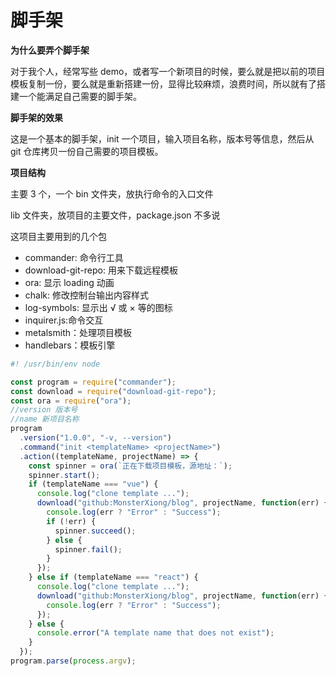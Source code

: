 # 脚手架

**为什么要弄个脚手架**

对于我个人，经常写些 demo，或者写一个新项目的时候，要么就是把以前的项目模板复制一份，要么就是重新搭建一份，显得比较麻烦，浪费时间，所以就有了搭建一个能满足自己需要的脚手架。

**脚手架的效果**

这是一个基本的脚手架，init 一个项目，输入项目名称，版本号等信息，然后从 git 仓库拷贝一份自己需要的项目模板。

**项目结构**

主要 3 个，一个 bin 文件夹，放执行命令的入口文件

lib 文件夹，放项目的主要文件，package.json 不多说

这项目主要用到的几个包

- commander: 命令行工具
- download-git-repo: 用来下载远程模板
- ora: 显示 loading 动画
- chalk: 修改控制台输出内容样式
- log-symbols: 显示出 √ 或 × 等的图标
- inquirer.js:命令交互
- metalsmith：处理项目模板
- handlebars：模板引擎

```js
#! /usr/bin/env node

const program = require("commander");
const download = require("download-git-repo");
const ora = require("ora");
//version 版本号
//name 新项目名称
program
  .version("1.0.0", "-v, --version")
  .command("init <templateName> <projectName>")
  .action((templateName, projectName) => {
    const spinner = ora(`正在下载项目模板，源地址：`);
    spinner.start();
    if (templateName === "vue") {
      console.log("clone template ...");
      download("github:MonsterXiong/blog", projectName, function(err) {
        console.log(err ? "Error" : "Success");
        if (!err) {
          spinner.succeed();
        } else {
          spinner.fail();
        }
      });
    } else if (templateName === "react") {
      console.log("clone template ...");
      download("github:MonsterXiong/blog", projectName, function(err) {
        console.log(err ? "Error" : "Success");
      });
    } else {
      console.error("A template name that does not exist");
    }
  });
program.parse(process.argv);
```
